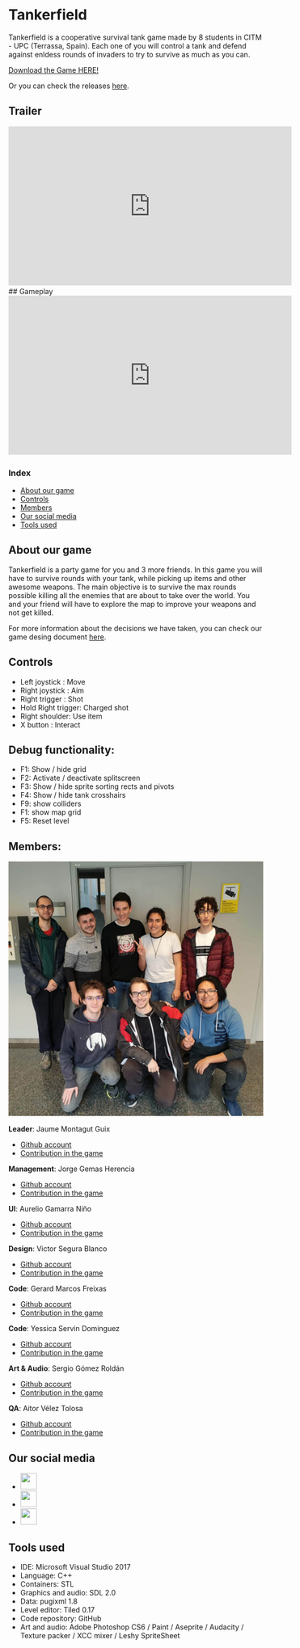 ﻿# Tankerfield
Tankerfield is a cooperative survival tank game made by 8 students in CITM - UPC (Terrassa, Spain).
Each one of you will control a tank and defend against enldess rounds of invaders to try to survive as much as you can.

[Download the Game HERE!](https://github.com/gamificalostudio/Tankerfield/releases/download/1.3.2/Tankerfield.1.3.2.zip)

Or you can check the releases [here](https://github.com/gamificalostudio/Tankerfield/releases).

## Trailer

<iframe width="560" height="315" src="https://www.youtube.com/embed/QC2n7g_kISs" frameborder="0" allow="accelerometer; autoplay; encrypted-media; gyroscope; picture-in-picture" allowfullscreen></iframe>
## Gameplay
<iframe width="560" height="315" src="https://www.youtube.com/embed/TFSujlLxkXw" frameborder="0" allow="accelerometer; autoplay; encrypted-media; gyroscope; picture-in-picture" allowfullscreen></iframe>

### Index
* [About our game](https://gamificalostudio.github.io/Tankerfield/#about-our-game)
* [Controls](https://gamificalostudio.github.io/Tankerfield/#controls)
* [Members](https://gamificalostudio.github.io/Tankerfield/#members)
* [Our social media](https://gamificalostudio.github.io/Tankerfield/#our-social-media)
* [Tools used](https://gamificalostudio.github.io/Tankerfield/#tools-used)

## About our game
Tankerfield is a party game for you and 3 more friends. In this game you will have to survive rounds with your tank, while picking up items and other awesome weapons. The main objective is to survive the max rounds possible killing all the enemies that are about to take over the world. You and your friend will have to explore the map to improve your weapons and not get killed.

For more information about the decisions we have taken, you can check our game desing document [here](https://github.com/gamificalostudio/Tankerfield/wiki/Game-Design-Document).

## Controls
- Left joystick : Move
- Right joystick : Aim
- Right trigger : Shot
- Hold Right trigger: Charged shot
- Right shoulder: Use item
- X button : Interact

## Debug functionality:
- F1: Show / hide grid
- F2: Activate / deactivate splitscreen
- F3: Show / hide sprite sorting rects and pivots
- F4: Show / hide tank crosshairs
- F9: show colliders
- F1: show map grid
- F5: Reset level

## Members:

![](https://github.com/gamificalostudio/Tankerfield/raw/master/docs/team_images/GroupPhoto.png)

**Leader**: Jaume Montagut Guix 
* [Github account](https://github.com/JaumeMontagut)
* [Contribution in the game](https://gamificalostudio.github.io/Tankerfield/Jaume_contribution)

**Management**:  Jorge Gemas Herencia
* [Github account](https://github.com/jorgegh2)
* [Contribution in the game](https://gamificalostudio.github.io/Tankerfield/Jorge_contribution)

**UI**: Aurelio Gamarra Niño
* [Github account](https://github.com/alejandro61299)
* [Contribution in the game](https://gamificalostudio.github.io/Tankerfield/Aurelio_contribution)

**Design**: Victor Segura Blanco
* [Github account](https://github.com/VictorSegura99)
* [Contribution in the game](https://gamificalostudio.github.io/Tankerfield/Víctor_contribution)

**Code**: Gerard Marcos Freixas
* [Github account](https://github.com/vsRushy)
* [Contribution in the game](https://gamificalostudio.github.io/Tankerfield/Gerard_contribution)

**Code**: Yessica Servin Dominguez
* [Github account](https://github.com/YessicaSD)
* [Contribution in the game](https://gamificalostudio.github.io/Tankerfield/Yessica_contribution)

**Art & Audio**: Sergio Gómez Roldán 
* [Github account](https://github.com/Sersius)
* [Contribution in the game](https://gamificalostudio.github.io/Tankerfield/Sergio_contribution)

**QA**: Aitor Vélez Tolosa 
* [Github account](https://github.com/AitorVelez)
* [Contribution in the game](https://gamificalostudio.github.io/Tankerfield/Aitor_contribution)

## Our social media

* [<img width="32" height="32" src="https://cdn.iconscout.com/icon/free/png-256/github-84-436555.png">](https://github.com/gamificalostudio/Tankerfield)
* [<img width="32" height="32" src="https://cdn.icon-icons.com/icons2/122/PNG/128/twitter_socialnetwork_20007.png">](https://twitter.com/gamificalo)
* [<img width="32" height="32" src="https://cdn.iconscout.com/icon/free/png-256/instagram-188-498425.png">](https://www.instagram.com/gamificalo)

## Tools used
* IDE: Microsoft Visual Studio 2017
* Language: C++
* Containers: STL
* Graphics and audio: SDL 2.0
* Data: pugixml 1.8
* Level editor: Tiled 0.17
* Code repository: GitHub
* Art and audio: Adobe Photoshop CS6 / Paint / Aseprite / Audacity / Texture packer / XCC mixer / Leshy SpriteSheet
